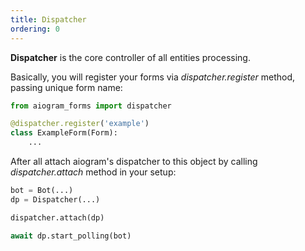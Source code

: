 ```yaml
---
title: Dispatcher
ordering: 0
---
```


**Dispatcher** is the core controller of all entities processing.

Basically, you will register your forms via _dispatcher.register_ method, passing unique form name:

```python {3}
from aiogram_forms import dispatcher

@dispatcher.register('example')
class ExampleForm(Form):
    ...
```

After all attach aiogram's dispatcher to this object by calling _dispatcher.attach_ method in your setup:

```python {4}
bot = Bot(...)
dp = Dispatcher(...)

dispatcher.attach(dp)

await dp.start_polling(bot)
```
